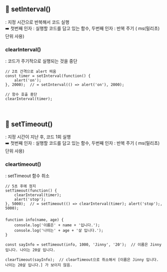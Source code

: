 ## 📍 setInterval()
: 지정 시간으로 반복해서 코드 실행<br>
➡️ 첫번째 인자 : 실행할 코드를 담고 있는 함수, 두번째 인자 : 반복 주기 ( ms(밀리초) 단위 사용) 

### clearInterval()
: 코드가 주기적으로 실행되는 것을 중단

    // 2초 간격으로 alert 띄움
    const timer = setInterval(function() {
        alert('on');
    }, 2000);  // = setInterval(() => alert('on'), 2000);
    
    // 함수 호출 중단
    clearInterval(timer);

<br>

## 📍 setTimeout()
: 지정 시간이 지난 후, 코드 1회 실행<br>
➡️ 첫번째 인자 : 실행할 코드를 담고 있는 함수, 두번째 인자 : 반복 주기 ( ms(밀리초) 단위 사용)

### cleartimeout()
: setTimeout 함수 취소

    // 5초 후에 정지
    setTimeout(function() {
        clearInterval(timer);
        alert('stop');
    }, 5000);  // = setTimeout(() => clearInterval(timer); alert('stop');, 5000);

###

    function info(name, age) {
        console.log('이름은' + name + '입니다.');
        console.log('나이는' + age + '살 입니다.');
    }
    
    const sayInfo = setTimeout(info, 1000, 'Jinny', '20');  // 이름은 Jinny 입니다. 나이는 20살 입니다.

    clearTimeout(sayInfo);  // clearTimeout으로 취소해서 [이름은 Jinny 입니다. 나이는 20살 입니다.] 가 보이지 않음.
